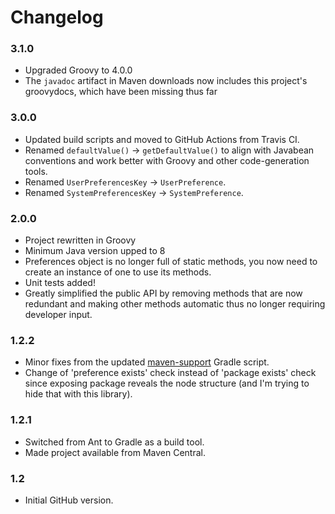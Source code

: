 
Changelog
=========

### 3.1.0
- Upgraded Groovy to 4.0.0
- The `javadoc` artifact in Maven downloads now includes this project's
  groovydocs, which have been missing thus far

### 3.0.0
 - Updated build scripts and moved to GitHub Actions from Travis CI.
 - Renamed `defaultValue()` -> `getDefaultValue()` to align with Javabean
   conventions and work better with Groovy and other code-generation tools.
 - Renamed `UserPreferencesKey` -> `UserPreference`.
 - Renamed `SystemPreferencesKey` -> `SystemPreference`.

### 2.0.0
 - Project rewritten in Groovy
 - Minimum Java version upped to 8
 - Preferences object is no longer full of static methods, you now need to
   create an instance of one to use its methods.
 - Unit tests added!
 - Greatly simplified the public API by removing methods that are now redundant
   and making other methods automatic thus no longer requiring developer input.

### 1.2.2
 - Minor fixes from the updated [maven-support](https://github.com/ultraq/gradle-support)
   Gradle script.
 - Change of 'preference exists' check instead of 'package exists' check since
   exposing package reveals the node structure (and I'm trying to hide that with
   this library).

### 1.2.1
 - Switched from Ant to Gradle as a build tool.
 - Made project available from Maven Central.

### 1.2
 - Initial GitHub version.
